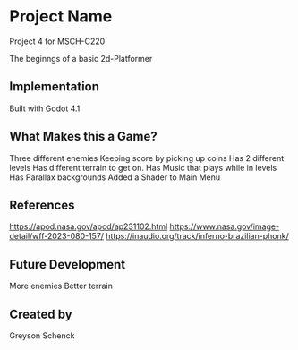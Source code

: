 # Project Name
Project 4 for MSCH-C220

The beginngs of a basic 2d-Platformer
## Implementation
Built with Godot 4.1
## What Makes this a Game?
Three different enemies
Keeping score by picking up coins
Has 2 different levels
Has different terrain to get on.
Has Music that plays while in levels
Has Parallax backgrounds
Added a Shader to Main Menu

## References
https://apod.nasa.gov/apod/ap231102.html
https://www.nasa.gov/image-detail/wff-2023-080-157/
https://inaudio.org/track/inferno-brazilian-phonk/
## Future Development
More enemies
Better terrain
## Created by

Greyson Schenck
